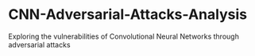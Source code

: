 # CNN-Adversarial-Attacks-Analysis
Exploring the vulnerabilities of Convolutional Neural Networks through adversarial attacks
